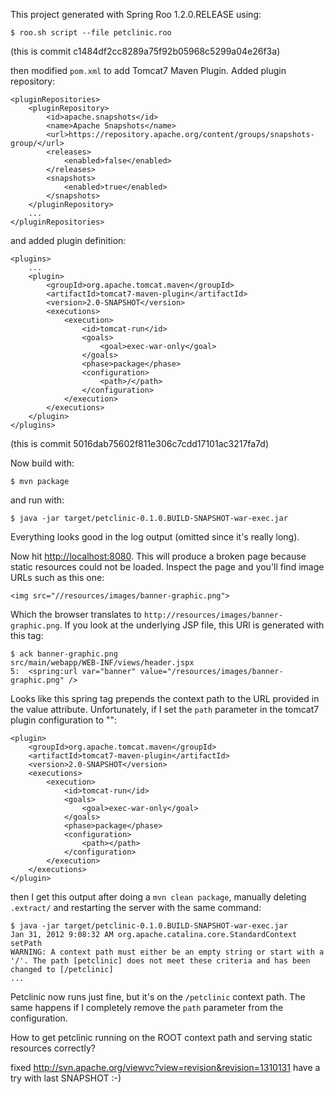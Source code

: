 This project generated with Spring Roo 1.2.0.RELEASE using:

    $ roo.sh script --file petclinic.roo

(this is commit c1484df2cc8289a75f92b05968c5299a04e26f3a)

then modified `pom.xml` to add Tomcat7 Maven Plugin. Added plugin repository:

	<pluginRepositories>
        <pluginRepository>
            <id>apache.snapshots</id>
            <name>Apache Snapshots</name>
            <url>https://repository.apache.org/content/groups/snapshots-group/</url>
            <releases>
                <enabled>false</enabled>
            </releases>
            <snapshots>
                <enabled>true</enabled>
            </snapshots>
        </pluginRepository>
        ...
	</pluginRepositories>

and added plugin definition:

	<plugins>
		...
	    <plugin>
	        <groupId>org.apache.tomcat.maven</groupId>
	        <artifactId>tomcat7-maven-plugin</artifactId>
	        <version>2.0-SNAPSHOT</version>
	        <executions>
	            <execution>
	                <id>tomcat-run</id>
	                <goals>
	                    <goal>exec-war-only</goal>
	                </goals>
	                <phase>package</phase>
	                <configuration>
	                    <path>/</path>
	                </configuration>
	            </execution>
	        </executions>
	    </plugin>
	</plugins>

(this is commit 5016dab75602f811e306c7cdd17101ac3217fa7d)

Now build with:

	$ mvn package

and run with:

	$ java -jar target/petclinic-0.1.0.BUILD-SNAPSHOT-war-exec.jar 

Everything looks good in the log output (omitted since it's really long).

Now hit <http://localhost:8080>. This will produce a broken page because static resources could not be loaded. Inspect the page and you'll find image URLs such as this one:

	<img src="//resources/images/banner-graphic.png">

Which the browser translates to `http://resources/images/banner-graphic.png`. If you look at the underlying JSP file, this URl is generated with this tag:

	$ ack banner-graphic.png
	src/main/webapp/WEB-INF/views/header.jspx
	5:  <spring:url var="banner" value="/resources/images/banner-graphic.png" />

Looks like this spring tag prepends the context path to the URL provided in the value attribute. Unfortunately, if I set the `path` parameter in the tomcat7 plugin configuration to "":

	<plugin>
	    <groupId>org.apache.tomcat.maven</groupId>
	    <artifactId>tomcat7-maven-plugin</artifactId>
	    <version>2.0-SNAPSHOT</version>
	    <executions>
	        <execution>
	            <id>tomcat-run</id>
	            <goals>
	                <goal>exec-war-only</goal>
	            </goals>
	            <phase>package</phase>
	            <configuration>
	                <path></path>
	            </configuration>
	        </execution>
	    </executions>
	</plugin>

then I get this output after doing a `mvn clean package`, manually deleting `.extract/` and restarting the server with the same command:

	$ java -jar target/petclinic-0.1.0.BUILD-SNAPSHOT-war-exec.jar 
	Jan 31, 2012 9:08:32 AM org.apache.catalina.core.StandardContext setPath
	WARNING: A context path must either be an empty string or start with a '/'. The path [petclinic] does not meet these criteria and has been changed to [/petclinic]
	...

Petclinic now runs just fine, but it's on the `/petclinic` context path. The same happens if I completely remove the `path` parameter from the configuration.

How to get petclinic running on the ROOT context path and serving static resources correctly?

fixed http://svn.apache.org/viewvc?view=revision&revision=1310131
have a try with last SNAPSHOT :-)
